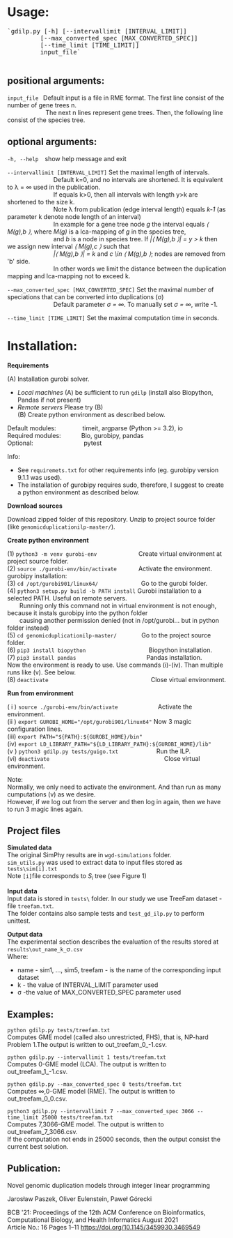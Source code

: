 # Usage: 
<pre>
`gdilp.py [-h] [--intervallimit [INTERVAL_LIMIT]]
         [--max_converted_spec [MAX_CONVERTED_SPEC]]
         [--time_limit [TIME_LIMIT]]
         input_file`
 </pre> 

## positional arguments:

`input_file`  &ensp;Default input is a file in RME format. The first line consist of the number of gene trees n. <br>
&emsp;&emsp;&emsp;&emsp;&emsp;&emsp; The next n lines represent gene trees. Then, the following line consist of the species tree.<br>

## optional arguments:

`-h, --help`  &ensp; show help message and exit<br>

`--intervallimit [INTERVAL_LIMIT]` Set the maximal length of intervals.<br> 
&emsp; &emsp;&emsp;&emsp;&emsp;&emsp;&emsp;  Default k=0, and no intervals are shortened. It is equivalent to &lambda; = &infin; used in the publication.<br>
&emsp; &emsp;&emsp;&emsp;&emsp;&emsp;&emsp; If equals k>0, then all intervals with length y>k are shortened to the size k. <br>
&emsp; &emsp;&emsp;&emsp;&emsp;&emsp;&emsp; Note &lambda; from publication (edge interval length) equals _k-1_ (as parameter k denote node length of an interval)<br>
&emsp; &emsp;&emsp;&emsp;&emsp;&emsp;&emsp; In example for a gene tree node _g_ the interval equals _&lang; M(g),b &rang;_, where _M(g)_ is a lca-mapping of _g_ in the species tree,<br>
&emsp; &emsp;&emsp;&emsp;&emsp;&emsp;&emsp;  and _b_ is a node in species tree. If _|&lang; M(g),b &rang;| = y > k_ then we assign new interval _&lang; M(g),c &rang;_ such that <br>
&emsp; &emsp;&emsp;&emsp;&emsp;&emsp;&emsp; _|&lang; M(g),b &rang;| = k_ and _c \in &lang; M(g),b &rang;_;  nodes are removed from 'b' side. <br>
&emsp; &emsp;&emsp;&emsp;&emsp;&emsp;&emsp; In other words we limit the distance between the duplication mapping and lca-mapping not to exceed k.<br>

`--max_converted_spec [MAX_CONVERTED_SPEC]` Set the maximal number of speciations that can be converted into duplications (&sigma;)<br>
&emsp; &emsp;&emsp;&emsp;&emsp;&emsp;&emsp; Default parameter _&sigma; = &infin;_. To manually set _&sigma; = &infin;_, write -1. <br>

`--time_limit [TIME_LIMIT]` Set the maximal computation time in seconds.<br>



# Installation:

**Requirements**

(A) Installation gurobi solver.<br> 
- _Local machines_ (A) be sufficient to run `gdilp` (install also Biopython, Pandas if not present)<br>
- _Remote servers_ Please try (B)<br>
(B) Create python environment as described below.<br>

Default modules: &emsp; &emsp;&emsp;&ensp; timeit,  argparse (Python >= 3.2), io<br>
Required modules: &emsp; &emsp; &ensp;Bio, gurobipy, pandas<br>
Optional:&emsp; &emsp;&emsp;&emsp; &emsp;&emsp; &emsp;&ensp;pytest<br>

Info:<br>
- See `requiremets.txt` for other requirements info (eg. gurobipy version 9.1.1 was used).<br>
- The installation of gurobipy requires sudo, therefore, I suggest to create a python environment as described below.<br>

**Download sources**<br>

Download zipped folder of this repository. Unzip to project source folder (like `genomicduplicationilp-master/`).<br>

**Create python environment**<br>

(1) `python3 -m venv gurobi-env` &emsp;&emsp; &emsp;&emsp;&emsp;&emsp; Create virtual environment at project source folder.<br>
(2) `source ./gurobi-env/bin/activate` &emsp;&emsp; &emsp;Activate the environment.<br>
gurobipy installation:<br>
(3) `cd /opt/gurobi901/linux64/` &emsp;&emsp;&emsp;&emsp;&emsp;&emsp;&ensp; Go to the gurobi folder.<br>
(4) `python3 setup.py build -b PATH install` Gurobi installation to a selected PATH. Useful on remote servers. <br>
&emsp;&emsp;Running only this command not in virtual environment is not enough, because it instals gurobipy into the python folder <br>
&emsp;&emsp;causing another permission denied (not in /opt/gurobi... but in python folder instead)<br>
(5) `cd genomicduplicationilp-master/` &emsp;&emsp;&emsp;&ensp; Go to the project source folder.<br>
(6) `pip3 install biopython ` &emsp;&emsp;&emsp;&emsp;&emsp;&ensp;&emsp; &emsp;&emsp;&ensp; Biopython installation.<br>
(7) `pip3 install pandas` &emsp;&emsp;&emsp;&emsp;&emsp;&emsp;&emsp;&emsp;&emsp;&ensp;&ensp;&ensp;&ensp; Pandas installation.<br>
Now the environment is ready to use. Use commands (i)-(iv). Than multiple runs like (v). See below.<br>
(8) `deactivate` &emsp;&emsp;&emsp;&emsp;&emsp;&emsp;&emsp;&emsp;&emsp;&emsp; &emsp;&emsp;&emsp;&emsp;&emsp;&emsp; Close virtual environment.<br>

**Run from environment**

( i ) `source ./gurobi-env/bin/activate` &emsp;&emsp; &emsp;&emsp;&emsp;&emsp;Activate the environment.<br>
(ii )  `export GUROBI_HOME="/opt/gurobi901/linux64"` Now 3 magic configuration lines.<br>
(iii)  `export PATH="${PATH}:${GUROBI_HOME}/bin"`<br>
(iv) `export LD_LIBRARY_PATH="${LD_LIBRARY_PATH}:${GUROBI_HOME}/lib"`<br>
(v ) `python3 gdilp.py tests/guigo.txt` &emsp;&emsp;&emsp;&emsp;&emsp;&emsp;Run the ILP.<br>
(vi)  `deactivate`&emsp;&emsp;&emsp;&emsp;&emsp;&emsp;&emsp;&emsp;&emsp; &emsp;&emsp;&emsp;&emsp;&emsp;&emsp;&emsp; &emsp;&emsp;  Close virtual environment.<br>

Note:<br>
Normally, we only need to activate the environment. And than run as many cumputations (v) as we desire.<br>
However, if we log out from the server and then log in again, then we have to run 3 magic lines again.<br>

## Project files

**Simulated data**<br>
The original SimPhy results are in `wgd-simulations` folder.<br>
`sim_utils.py` was used to extract data to input files stored as `tests\sim[i].txt`<br>
Note `[i]`file corresponds to _S<sub>i</sub>_ tree (see Figure 1)<br>

**Input data**<br>
Input data is stored in `tests\` folder. In our study we use TreeFam dataset - file `treefam.txt`.<br>
The folder contains also sample tests and `test_gd_ilp.py` to perform unittest.<br>

**Output data**<br>
The experimental section describes the evaluation of the results stored at `results\out_name_k_`&sigma;`.csv`<br>
Where:<br>
- name - sim1, ..., sim5, treefam - is the name of the corresponding input dataset<br>
- k - the value of INTERVAL_LIMIT parameter used<br>
- &sigma; -the value of MAX_CONVERTED_SPEC parameter used<br>

## Examples:

`python gdilp.py tests/treefam.txt ` <br>
Computes GME model (called also unrestricted, FHS), that is, NP-hard Problem 1.The output is written to out_treefam_0_-1.csv.<br>

`python gdilp.py --intervallimit 1 tests/treefam.txt`<br>
Computes 0-GME model (LCA). The output is written to out_treefam_1_-1.csv.<br>

`python gdilp.py --max_converted_spec 0 tests/treefam.txt`<br>
Computes &infin;,0-GME model (RME). The output is written to out_treefam_0_0.csv.<br>

`python3 gdilp.py --intervallimit 7 --max_converted_spec 3066 --time_limit 25000 tests/treefam.txt` <br>
Computes 7,3066-GME model. The output is written to out_treefam_7_3066.csv. <br>
If the computation not ends in 25000 seconds, then the output consist the current best solution. <br>


## Publication:

Novel genomic duplication models through integer linear programming
 
Jarosław Paszek, Oliver Eulenstein, Paweł Górecki

BCB '21: Proceedings of the 12th ACM Conference on Bioinformatics, Computational Biology, and Health Informatics August 2021 <br>
Article No.: 16 Pages 1–11 https://doi.org/10.1145/3459930.3469549

 


